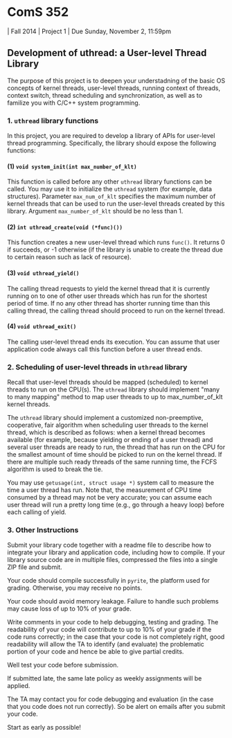 # ComS 352 #

| Fall 2014
| Project 1
| Due Sunday, November 2, 11:59pm

## Development of uthread: a User-level Thread Library ##

The purpose of this project is to deepen your understadning of the basic OS concepts of kernel threads, user-level threads, running context of threads, context switch, thread scheduling and synchronization, as well as to familize you with C/C++ system programming.

### 1. `uthread` library functions ###

In this project, you are required to develop a library of APIs for user-level thread programming. Specifically, the library should expose the following functions:

#### (1) `void system_init(int max_number_of_klt)` ####

This function is called before any other `uthread` library functions can be called. You may use it to initialize the `uthread` system (for example, data structures). Parameter `max_num_of_klt` specifies the maximum number of kernel threads that can be used to run the user-level threads created by this library. Argument `max_number_of_klt` should be no less than 1. 
 
#### (2) `int uthread_create(void (*func)())` ####

This function creates a new user-level thread which runs `func()`. It returns 0 if succeeds, or -1 otherwise (if the library is unable to create the thread due to certain reason such as lack of resource). 

#### (3) `void uthread_yield()` ####

The calling thread requests to yield the kernel thread that it is currently running on to one of other user threads which has run for the shortest period of time. If no any other thread has shorter running time than this calling thread, the calling thread should proceed to run on the kernel thread. 

#### (4) `void uthread_exit()` ####

The calling user-level thread ends its execution. You can assume that user application code always call this function before a user thread ends. 







### 2. Scheduling of user-level threads in `uthread` library ###

Recall that user-level threads should be mapped (scheduled) to kernel threads to run on the CPU(s). The `uthread` library should implement "many to many mapping" method to map user threads to up to max_number_of_klt kernel threads. 

The `uthread` library should implement a customized non-preemptive, cooperative, fair algorithm when scheduling user threads to the kernel thread, which is described as follows: when a kernel thread becomes available (for example, because yielding or ending of a user thread) and several user threads are ready to run, the thread that has run on the CPU for the smallest amount of time should be picked to run on the kernel thread. If there are multiple such ready threads of the same running time, the FCFS algorithm is used to break the tie. 

You may use `getusage(int, struct usage *)` system call to measure the time a user thread has run. Note that, the measurement of CPU time consumed by a thread may not be very accurate; you can assume each user thread will run a pretty long time (e.g., go through a heavy loop) before each calling of yield.


### 3. Other Instructions ###

Submit your library code together with a readme file to describe how to integrate your library and application code, including how to compile. If your library source code are in multiple files, compressed the files into a single ZIP file and submit. 

Your code should compile successfully in `pyrite`, the platform used for grading. Otherwise, you may receive no points.

Your code should avoid memory leakage. Failure to handle such problems may cause loss of up to 10% of your grade. 

Write comments in your code to help debugging, testing and grading. The readability of your code will contribute to up to 10% of your grade if the code runs correctly; in the case that your code is not completely right, good readability will allow the TA to identify (and evaluate) the problematic portion of your code and hence be able to give partial credits.

Well test your code before submission.

If submitted late, the same late policy as weekly assignments will be applied.

The TA may contact you for code debugging and evaluation (in the case that you code does not run correctly). So be alert on emails after you submit your code. 

Start as early as possible!
